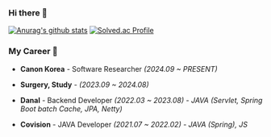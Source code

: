 ### Hi there 👋

[![Anurag's github stats](https://github-readme-stats.vercel.app/api?username=LeeYuHwan)](https://github.com/anuraghazra/github-readme-stats)
[![Solved.ac Profile](http://mazassumnida.wtf/api/v2/generate_badge?boj=dbghksskfk)](https://solved.ac/dbghksskfk/)
### My Career 🏢
- **Canon Korea** - Software Researcher *(2024.09 ~ PRESENT)*

- **Surgery, Study** - *(2023.09 ~ 2024.08)*

- **Danal** - Backend Developer *(2022.03 ~ 2023.08) - JAVA (Servlet, Spring Boot batch Cache, JPA, Netty)*

- **Covision** - JAVA Developer *(2021.07 ~ 2022.02) - JAVA (Spring), JS*

<!--
**LeeYuHwan/LeeYuHwan** is a ✨ _special_ ✨ repository because its `README.md` (this file) appears on your GitHub profile.

Here are some ideas to get you started:

- 🔭 I’m currently working on ...
- 🌱 I’m currently learning ...
- 👯 I’m looking to collaborate on ...
- 🤔 I’m looking for help with ...
- 💬 Ask me about ...
- 📫 How to reach me: ...
- 😄 Pronouns: ...
- ⚡ Fun fact: ...
-->
